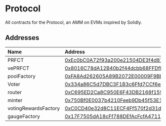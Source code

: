 # Protocol

All contracts for the Protocol, an AMM on EVMs inspired by Solidly.

## Addresses

| Name               | Address                                                                                                                               |
| :----------------- | :------------------------------------------------------------------------------------------------------------------------------------ |
| PRFCT               | [0xEc0bC0A72f93a200e21504DE3f4d87307d3B4263](https://arbiscan.io/address/0xEc0bC0A72f93a200e21504DE3f4d87307d3B4263#code) |
| vePRFCT               | [0x8016C78dA12B40b2f44dcbb68FFDfFCc7C7c77EB](https://arbiscan.io/address/0x8016C78dA12B40b2f44dcbb68FFDfFCc7C7c77EB#code) |
| poolFactory               | [0xFA8Ad262605A89B2072E00009F9Bb88276eC439a](https://arbiscan.io/address/0xFA8Ad262605A89B2072E00009F9Bb88276eC439a#code) |
| Voter               | [0x334a86C5d7DBC3F1B3c6Ffd7CCf6edDa1b45937B](https://arbiscan.io/address/0x334a86C5d7DBC3F1B3c6Ffd7CCf6edDa1b45937B#code) |
| router               | [0xC695ED2Ca8C950E6F43DB2168f15979D471950A5](https://arbiscan.io/address/0xC695ED2Ca8C950E6F43DB2168f15979D471950A5#code) |
| minter               | [0x750Bf0E0037b4210Feeb9Db45f53E1983e773eAD](https://arbiscan.io/address/0x750Bf0E0037b4210Feeb9Db45f53E1983e773eAD#code) |
| votingRewardsFactory               | [0xC0CD40e32d8C11ECF4Ff570f2d31d7AF9d5D077a](https://arbiscan.io/address/0xC0CD40e32d8C11ECF4Ff570f2d31d7AF9d5D077a#code) |
| gaugeFactory               | [0x17F7505dA18cFf788DEfAcFcfA47111ad9de64B4](https://arbiscan.io/address/0x17F7505dA18cFf788DEfAcFcfA47111ad9de64B4#code) |
